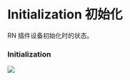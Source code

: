 
# Initialization 初始化
RN 插件设备初始化时的状态。

### Initialization
![][image-1]

[image-1]:	https://github.com/viomiui/viomiui.image/blob/master/UIKit/Views/Initialization/Initialization.png?raw=true